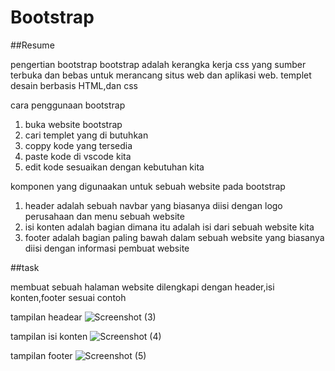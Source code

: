 # Bootstrap

##Resume


pengertian bootstrap
bootstrap adalah kerangka kerja css yang sumber terbuka dan bebas untuk merancang situs web dan aplikasi web. templet desain berbasis HTML,dan css

cara penggunaan bootstrap
1. buka website bootstrap
2. cari templet yang di butuhkan
3. coppy kode yang tersedia
4. paste kode di vscode kita
5. edit kode sesuaikan dengan kebutuhan kita


komponen yang digunaakan untuk sebuah website pada bootstrap
1. header adalah sebuah navbar yang biasanya diisi dengan logo perusahaan dan menu sebuah website
2. isi konten adalah bagian dimana itu adalah isi dari sebuah website kita 
3. footer adalah bagian paling bawah dalam sebuah website yang biasanya diisi dengan informasi pembuat website 

##task 


membuat sebuah halaman website dilengkapi dengan header,isi konten,footer sesuai contoh 


tampilan headear 
![Screenshot (3)](https://user-images.githubusercontent.com/98401396/157007999-98300fab-8a09-4af8-9038-e2f82acacc04.png)

tampilan isi konten
![Screenshot (4)](https://user-images.githubusercontent.com/98401396/157008087-62fd9c00-ca4b-4e50-9c01-70c096780870.png)

tampilan footer
![Screenshot (5)](https://user-images.githubusercontent.com/98401396/157008168-43732858-87f7-452c-b2f0-e24af9e4f6fc.png)

